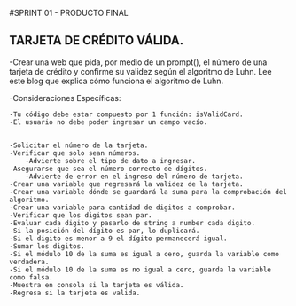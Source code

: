 #SPRINT 01 - PRODUCTO FINAL
## TARJETA DE CRÉDITO VÁLIDA.


-Crear una web que pida, por medio de un prompt(), el número de una tarjeta de crédito y confirme su validez según el algoritmo de Luhn. Lee este blog que explica cómo funciona el algoritmo de Luhn.

-Consideraciones Específicas:

	-Tu código debe estar compuesto por 1 función: isValidCard.
	-El usuario no debe poder ingresar un campo vacío.


	-Solicitar el número de la tarjeta.
	-Verificar que solo sean números.
		-Advierte sobre el tipo de dato a ingresar.	
	-Asegurarse que sea el número correcto de dígitos.							
		-Advierte de error en el ingreso del número de tarjeta.
	-Crear una variable que regresará la validez de la tarjeta.
	-Crear una variable dónde se guardará la suma para la comprobación del algoritmo.
	-Crear una variable para cantidad de digitos a comprobar.
	-Verificar que los digitos sean par.
	-Evaluar cada digito y pasarlo de string a number cada digito.
	-Si la posición del dígito es par, lo duplicará.
	-Si el digito es menor a 9 el dígito permanecerá igual.
	-Sumar los digitos.
	-Si el módulo 10 de la suma es igual a cero, guarda la variable como verdadera.
	-Si el módulo 10 de la suma es no igual a cero, guarda la variable como falsa.				
	-Muestra en consola si la tarjeta es válida.
	-Regresa si la tarjeta es valida.
